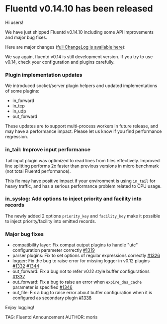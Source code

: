 # Fluentd v0.14.10 has been released

Hi users!

We have just shipped Fluentd v0.14.10 including some API improvements and major bug fixes.

Here are major changes ([full ChangeLog is available here](https://github.com/fluent/fluentd/blob/master/CHANGELOG.md)):

We say again, fluentd v0.14 is still development version.
If you try to use v0.14, check your configuration and plugins carefully.

### Plugin implementation updates

We introduced socket/server plugin helpers and updated implementations of some plugins:

- in\_forward
- in\_tcp
- in\_udp
- out\_forward

These updates are to support multi-process workers in future release, and may have a performance impact.
Please let us know if you find performance regression.

### in_tail: Improve input performance

Tail input plugin was optimized to read lines from files effectively. Improved line splitting performs 2x faster than previous versions in micro benchmark (not total Fluentd performance).

This fix may have positive impact if your environment is using `in_tail` for heavy traffic, and has a serious performance problem related to CPU usage.

### in_syslog: Add options to inject priority and facility into records

The newly added 2 options `priority_key` and `facility_key` make it possible to inject priority/facility into emitted records.

### Major bug fixes

* compatibility layer: Fix compat output plugins to handle "utc" configuration parameter correctly [#1319](https://github.com/fluent/fluentd/pull/1319)
* parser plugins: Fix to set options of regular expressions correctly [#1326](https://github.com/fluent/fluentd/pull/1326)
* logger: Fix the bug to raise error for missing logger in v0.12 plugins [#1332](https://github.com/fluent/fluentd/pull/1332) [#1344](https://github.com/fluent/fluentd/pull/1344)
* out\_forward: Fix a bug not to refer v0.12 style buffer configurations [#1337](https://github.com/fluent/fluentd/pull/1337)
* out\_forward: Fix a bug to raise an error when `expire_dns_cache` parameter is specified [#1346](https://github.com/fluent/fluentd/pull/1346)
* out\_file: Fix a bug to raise error about buffer configuration when it is configured as secondary plugin [#1338](https://github.com/fluent/fluentd/pull/1338)

Enjoy logging!


TAG: Fluentd Announcement
AUTHOR: moris
